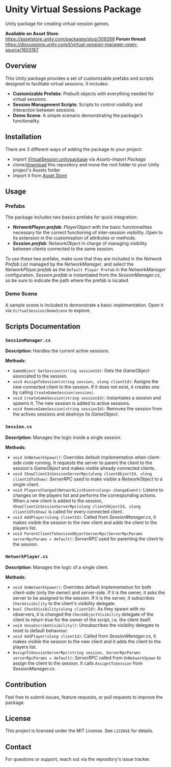 # Unity Virtual Sessions Package

Unity package for creating virtual session games.

**Avaliable on Asset Store**: https://assetstore.unity.com/packages/slug/309268
**Forum thread**: https://discussions.unity.com/t/virtual-session-manager-open-source/1603167

## Overview
This Unity package provides a set of customizable prefabs and scripts designed to facilitate virtual sessions. It includes:

- **Customizable Prefabs**: Prebuilt objects with everything needed for virtual sessions.
- **Session Management Scripts**: Scripts to control visibility and interaction between sessions.
- **Demo Scene**: A simple scenario demonstrating the package's functionality.

## Installation
There are 3 different ways of adding the package to your project:
- import [VirtualSession.unitypackage](https://github.com/dsineirobarreiro/VirtualSession/releases/download/v1.0.0/VirtualSession.unitypackage) via _Assets-Import Package_
- clone/[download](https://github.com/dsineirobarreiro/VirtualSession/archive/refs/tags/v1.0.0.zip) this repository and move the root folder to your Unity project's Assets folder
- import it from [Asset Store](https://assetstore.unity.com/packages/slug/309268)

## Usage
### Prefabs
The package includes two basics prefabs for quick integration:

* **_NetworkPlayer.prefab_**: _PlayerObject_ with the basic functionalities necessary for the correct functioning of inter-session visibility. Open to its extension in the customisation of attributes or methods.
* **_Session.prefab_**: _NetworkObject_ in charge of managing visibility between clients connected to the same session.

To use these two prefabs, make sure that they are included in the _Network Prefab List_ managed by the _NetworkManager_, and select the _NetworkPlayer.prefab_ as the `Default Player Prefab` in the _NetworkManager_ configuration.
_Session.prefab_ is instantiated from the _SessionManager.cs_, so be sure to indicate the path where the prefab is located.

### Demo Scene
A sample scene is included to demonstrate a basic implementation. Open it via `VirtualSession/DemoScene` to explore.

## Scripts Documentation
### `SessionManager.cs`
**Description**: Handles the current active sessions.

**Methods**:
- `GameObject GetSession(string sessionId)`: Gets the _GameObject_ associated to the session.
- `void AssignToSession(string session, ulong clientId)`: Assigns the new connected client to the session. If it does not exist, it creates one by calling `CreateGameSession(session)`.
- `void CreateGameSession(string sessionId)`: Instantiates a session and spawns it. The new session is added to active sessions.
- `void RemoveGameSession(string sessionId)`: Removes the session from the actives sessions and destroys its _GameObject_.

### `Session.cs`
**Description**: Manages the logic inside a single session.

**Methods**:
- `void OnNetworkSpawn()`: Overrides default implementation when client-side code running. It requests the server to parent the client to the session's _GameObject_ and makes visible already connected clients.
-  `void ShowClientInSessionServerRpc(ulong clientObjectId, ulong clientIdToShow)`: _ServerRPC_ used to make visible a _NetworkObject_ to a single client.
- `void PlayersChanged(NetworkListEvent<ulong> changeEvent)`: Listens to changes on the players list and performs the corresponding actions. When a new client is added to the session, `ShowClientInSessionServerRpc(ulong clientObjectId, ulong clientIdToShow)` is called for every connected client.
- `void AddPlayer(ulong clientId)`: Called from _SessionManager.cs_, it makes visible the session to the new client and adds the client to the players list.
- `void ParentClientToSessionObjectServerRpc(ServerRpcParams serverRpcParams = default)`: _ServerRPC_ used for parenting the client to the session.

### `NetworkPlayer.cs`
**Description**: Manages the logic of a single client.

**Methods**:
- `void OnNetworkSpawn()`: Overrides default implementation for both client-side (only the owner) and server-side. If it is the owner, it asks the server to be assigned to the session. If it is the server, it subscribes `CheckVisibility` to the client's visibility delegate.
-  `bool CheckVisibility(ulong clientId)`: As they spawn with no observers, it is changed the `CheckObjectVisibility` delegate of the client to return true for the owner of the script, i.e. the client itself.
- `void UnsubscribeVisibility()`: Unsubscribes the visibility delegate to reset to default behaviour.
- `void AddPlayer(ulong clientId)`: Called from _SessionManager.cs_, it makes visible the session to the new client and it adds the client to the players list.
- `AssignToSessionServerRpc(string session, ServerRpcParams serverRpcParams = default)`: _ServerRPC_ called from `OnNetworkSpawn` to assign the client to the session. It calls `AssigntToSession` from _SessionManager.cs_.

## Contribution
Feel free to submit issues, feature requests, or pull requests to improve the package.

## License
This project is licensed under the MIT License. See `LICENSE` for details.

## Contact
For questions or support, reach out via the repository's issue tracker.

